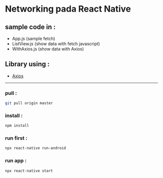 # Networking pada React Native

## sample code in :

  - App.js (sample fetch)
  - ListView.js (show data with fetch javascript)
  - WithAxios.js (show data with Axios)

## Library using :
- [Axios](https://github.com/axios/axios)

---

### pull :
```bash
git pull origin master
```

### install :
```bash
npm install
```

### run first :
```bash
npx react-native run-android
```

### run app :
```bash
npx react-native start
```


